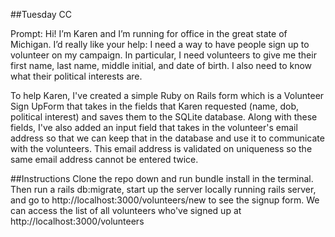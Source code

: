 ##Tuesday CC

Prompt: Hi! I’m Karen and I’m running for office in the great state of Michigan. I’d really like your help: I need a way to have people sign up to volunteer on my campaign. In particular, I need volunteers to give me their first name, last name, middle initial, and date of birth. I also need to know what their political interests are.

To help Karen, I've created a simple Ruby on Rails form which is a Volunteer Sign UpForm that takes in the fields that Karen requested (name, dob, political interest) and saves them to the SQLite database. Along with these fields, I've also added an input field that takes in the volunteer's email address so that we can keep that in the database and use it to communicate with the volunteers. This email address is validated on uniqueness so the same email address cannot be entered twice.


##Instructions
Clone the repo down and run bundle install in the terminal. Then run a rails db:migrate,  start up the server locally running rails server, and go to http://localhost:3000/volunteers/new to see the signup form. We can access the list of all volunteers who've signed up at http://localhost:3000/volunteers

